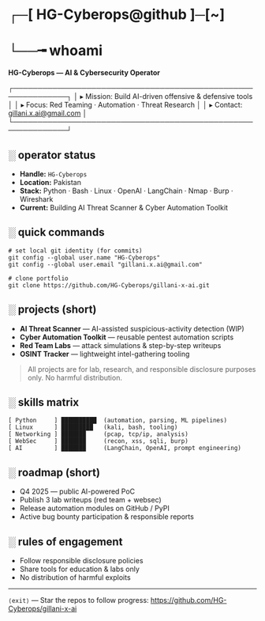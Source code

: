 # ┌─[ HG-Cyberops@github ]─[~]
# └──╼ whoami
**HG-Cyberops — AI & Cybersecurity Operator**

┌─────────────────────────────────────────────────────────────┐
│  ▸ Mission: Build AI-driven offensive & defensive tools    │
│  ▸ Focus: Red Teaming · Automation · Threat Research       │
│  ▸ Contact: gillani.x.ai@gmail.com                         │
└─────────────────────────────────────────────────────────────┘

## ░ operator status
- **Handle:** `HG-Cyberops`  
- **Location:** Pakistan  
- **Stack:** Python · Bash · Linux · OpenAI · LangChain · Nmap · Burp · Wireshark  
- **Current:** Building AI Threat Scanner & Cyber Automation Toolkit

## ░ quick commands
    # set local git identity (for commits)
    git config --global user.name "HG-Cyberops"
    git config --global user.email "gillani.x.ai@gmail.com"

    # clone portfolio
    git clone https://github.com/HG-Cyberops/gillani-x-ai.git

## ░ projects (short)
- **AI Threat Scanner** — AI-assisted suspicious-activity detection (WIP)  
- **Cyber Automation Toolkit** — reusable pentest automation scripts  
- **Red Team Labs** — attack simulations & step-by-step writeups  
- **OSINT Tracker** — lightweight intel-gathering tooling

> All projects are for lab, research, and responsible disclosure purposes only. No harmful distribution.

## ░ skills matrix
    [ Python     ] ██████████  (automation, parsing, ML pipelines)
    [ Linux      ] █████████   (kali, bash, tooling)
    [ Networking ] ███████     (pcap, tcp/ip, analysis)
    [ WebSec     ] ███████     (recon, xss, sqli, burp)
    [ AI         ] ███████     (LangChain, OpenAI, prompt engineering)

## ░ roadmap (short)
- Q4 2025 — public AI-powered PoC  
- Publish 3 lab writeups (red team + websec)  
- Release automation modules on GitHub / PyPI  
- Active bug bounty participation & responsible reports

## ░ rules of engagement
- Follow responsible disclosure policies  
- Share tools for education & labs only  
- No distribution of harmful exploits

---

`⟨exit⟩` — Star the repos to follow progress: https://github.com/HG-Cyberops/gillani-x-ai
